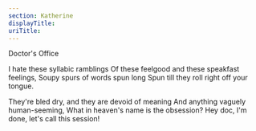 ```yaml
---
section: Katherine
displayTitle:
uriTitle:
---
```


Doctor's Office

I hate these syllabic ramblings
Of these feelgood and these speakfast feelings,
Soupy spurs of words spun long
Spun till they roll right off your tongue.

They're bled dry, and they are devoid of meaning
And anything vaguely human-seeming,
What in heaven's name is the obsession?
Hey doc, I'm done, let's call this session!